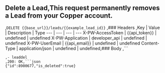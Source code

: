 ## Delete a Lead,This request permanently removes a Lead from your Copper account.
,```DELETE {{base_url}}/leads/{{example_lead_id}}```
,### Headers
,Key | Value | Description | Type
--- | --- | --- | ---
X-PW-AccessToken | {{api_token}} | undefined | undefined
X-PW-Application | developer_api | undefined | undefined
X-PW-UserEmail | {{api_email}} | undefined | undefined
Content-Type | application/json | undefined | undefined,### Body
,```

```,### Example Responses
,- leaddel
,200: OK,```json
{"id":8900677,"is_deleted":true}
```